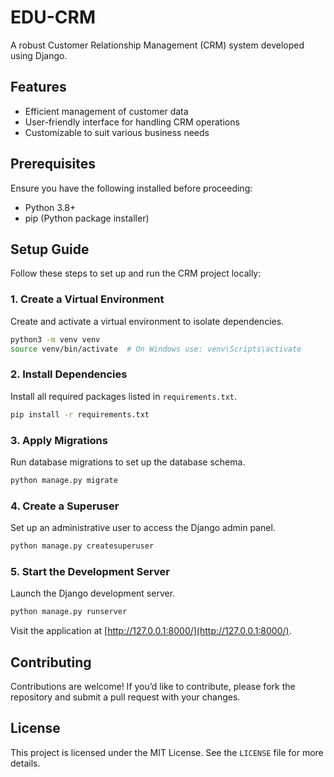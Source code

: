 # EDU-CRM

A robust Customer Relationship Management (CRM) system developed using Django.

## Features
- Efficient management of customer data
- User-friendly interface for handling CRM operations
- Customizable to suit various business needs

## Prerequisites
Ensure you have the following installed before proceeding:
- Python 3.8+
- pip (Python package installer)

## Setup Guide
Follow these steps to set up and run the CRM project locally:

### 1. Create a Virtual Environment
Create and activate a virtual environment to isolate dependencies.
```bash
python3 -m venv venv
source venv/bin/activate  # On Windows use: venv\Scripts\activate
```

### 2. Install Dependencies
Install all required packages listed in `requirements.txt`.
```bash
pip install -r requirements.txt
```

### 3. Apply Migrations
Run database migrations to set up the database schema.
```bash
python manage.py migrate
```

### 4. Create a Superuser
Set up an administrative user to access the Django admin panel.
```bash
python manage.py createsuperuser
```

### 5. Start the Development Server
Launch the Django development server.
```bash
python manage.py runserver
```

Visit the application at [http://127.0.0.1:8000/](http://127.0.0.1:8000/).

## Contributing
Contributions are welcome! If you’d like to contribute, please fork the repository and submit a pull request with your changes.

## License
This project is licensed under the MIT License. See the `LICENSE` file for more details.
